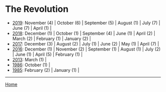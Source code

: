 # The Revolution

  * [2019](./the-revolution-2019.md): 
      November (4) | 
      October (6) | 
      September (5) | 
      August (1) | 
      July (7) | 
      June (7) | 
      April (1) | 
  * [2018](./the-revolution-2018.md): 
      December (1) | 
      October (1) | 
      September (4) | 
      June (1) | 
      April (2) | 
      March (2) | 
      February (1) | 
      January (2) | 
  * [2017](./the-revolution-2017.md): 
      December (3) | 
      August (2) | 
      July (1) | 
      June (2) | 
      May (1) | 
      April (7) | 
  * [2016](./the-revolution-2016.md): 
      December (1) | 
      November (2) | 
      September (1) | 
      August (1) | 
      July (2) | 
      June (1) | 
      April (5) | 
      February (1) | 
  * [2013](./the-revolution-2013.md): 
      March (1) | 
  * [1986](./the-revolution-1986.md): 
      October (1) | 
  * [1985](./the-revolution-1985.md): 
      February (2) | 
      January (1) | 

----

[Home](../)
